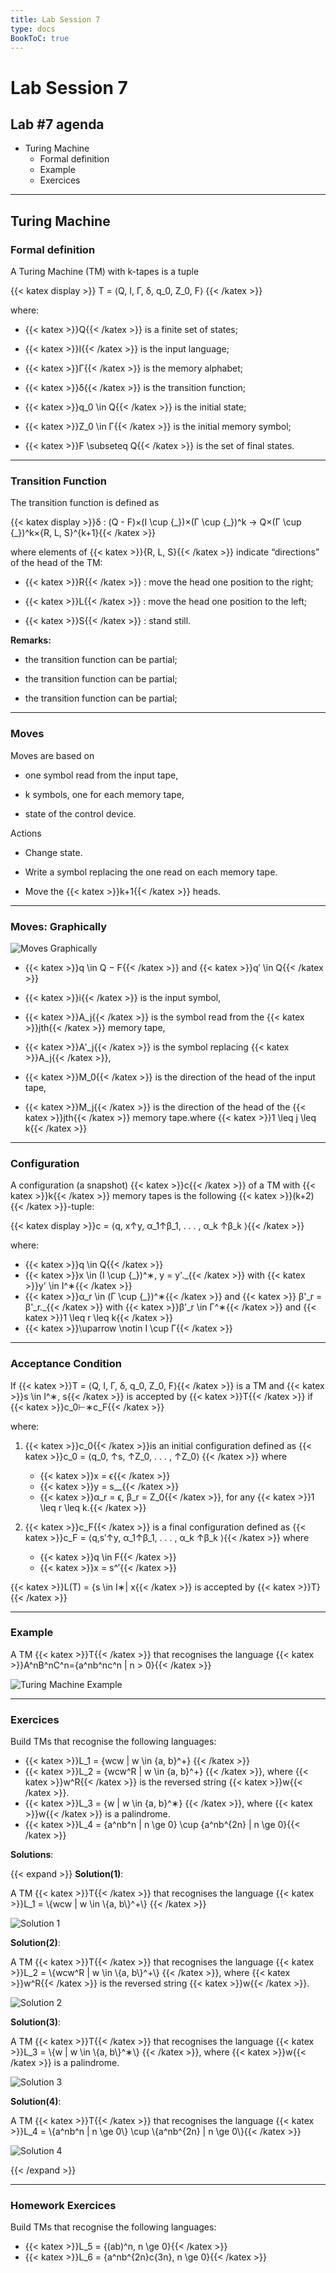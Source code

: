 ```yaml
---
title: Lab Session 7
type: docs
BookToC: true
---
```


# Lab Session 7

## Lab #7 agenda

- Turing Machine  
    - Formal definition
    - Example
    - Exercices 

------

## Turing Machine
### **Formal definition**

A Turing Machine (TM) with k-tapes is a tuple 

{{< katex display >}} T = ⟨Q, I, Γ, δ, q_0, Z_0, F⟩ {{< /katex >}} 

where:

- {{< katex >}}Q{{< /katex >}} is a finite set of states;

- {{< katex >}}I{{< /katex >}} is the input language;

- {{< katex >}}Γ{{< /katex >}} is the memory alphabet;

- {{< katex >}}δ{{< /katex >}} is the transition function;

- {{< katex >}}q_0 \in Q{{< /katex >}} is the initial state;

- {{< katex >}}Z_0 \in Γ{{< /katex >}} is the initial memory symbol;

- {{< katex >}}F \subseteq Q{{< /katex >}} is the set of final states.

------

### **Transition Function**

The transition function is defined as

{{< katex display >}}δ : (Q - F)×(I \cup \{\_\})×(Γ \cup \{\_\})^k → Q×(Γ \cup \{\_\})^k×\{R, L, S\}^{k+1}{{< /katex >}}

where elements of {{< katex >}}\{R, L, S\}{{< /katex >}} indicate “directions” of the head of the TM:

- {{< katex >}}R{{< /katex >}} : move the head one position to the right;

- {{< katex >}}L{{< /katex >}} : move the head one position to the left;

- {{< katex >}}S{{< /katex >}} : stand still.

**Remarks:**

- the transition function can be partial;

- the transition function can be partial;

- the transition function can be partial;

------

### **Moves**

Moves are based on

- one symbol read from the input tape,

- k symbols, one for each memory tape,

- state of the control device.

Actions

- Change state.

- Write a symbol replacing the one read on each memory tape.

- Move the {{< katex >}}k+1{{< /katex >}} heads.

------

### **Moves: Graphically**

![Moves Graphically](/MovesGraphicallyImage.PNG)

- {{< katex >}}q \in Q − F{{< /katex >}} and {{< katex >}}q′ \in Q{{< /katex >}}

- {{< katex >}}i{{< /katex >}} is the input symbol,

- {{< katex >}}A_j{{< /katex >}} is the symbol read from the {{< katex >}}jth{{< /katex >}} memory tape,

- {{< katex >}}A′_j{{< /katex >}} is the symbol replacing {{< katex >}}A_j{{< /katex >}},

- {{< katex >}}M_0{{< /katex >}} is the direction of the head of the input tape,

- {{< katex >}}M_j{{< /katex >}} is the direction of the head of the {{< katex >}}jth{{< /katex >}} memory tape.where {{< katex >}}1 \leq j \leq k{{< /katex >}}

------

### **Configuration**

A configuration (a snapshot) {{< katex >}}c{{< /katex >}} of a TM with {{< katex >}}k{{< /katex >}} memory tapes is
the following {{< katex >}}(k+2){{< /katex >}}-tuple:


{{< katex display >}}c = ⟨q, x↑y, α_1↑β_1, . . . , α_k ↑β_k ⟩{{< /katex >}}

where:
- {{< katex >}}q \in Q{{< /katex >}}
- {{< katex >}}x \in (I \cup \{\_\})^∗, y = y'.\_{{< /katex >}} with {{< katex >}}y' \in I^∗{{< /katex >}}
- {{< katex >}}α_r \in (Γ \cup \{\_\})^∗{{< /katex >}} and {{< katex >}} β'_r = β'_r.\_{{< /katex >}} with {{< katex >}}β'_r \in Γ^∗{{< /katex >}} and {{< katex >}}1 \leq r \leq k{{< /katex >}}
- {{< katex >}}\uparrow \notin I \cup Γ{{< /katex >}}

------

### **Acceptance Condition**

If {{< katex >}}T = ⟨Q, I, Γ, δ, q_0, Z_0, F⟩{{< /katex >}} is a TM and {{< katex >}}s \in I^∗, s{{< /katex >}} is accepted by {{< katex >}}T{{< /katex >}} if {{< katex >}}c_0⊢∗c_F{{< /katex >}}

where:
1. {{< katex >}}c_0{{< /katex >}}is an initial configuration defined as {{< katex >}}c_0 = ⟨q_0, ↑s, ↑Z_0, . . . , ↑Z_0⟩ {{< /katex >}} where

    - {{< katex >}}x = ϵ{{< /katex >}}
    - {{< katex >}}y = s_\_{{< /katex >}}
    - {{< katex >}}α_r = ϵ, β_r = Z_0{{< /katex >}}, for any {{< katex >}}1 \leq r \leq k.{{< /katex >}}

2. {{< katex >}}c_F{{< /katex >}} is a final configuration defined as {{< katex >}}c_F = ⟨q,s′↑y, α_1↑β_1, . . . , α_k ↑β_k ⟩{{< /katex >}} where

    - {{< katex >}}q \in F{{< /katex >}}
    - {{< katex >}}x = s^′{{< /katex >}}

{{< katex >}}L(T) = \{s \in I∗| x{{< /katex >}} is accepted by {{< katex >}}T\} {{< /katex >}}

------

### **Example**

A TM {{< katex >}}T{{< /katex >}} that recognises the language {{< katex >}}A^nB^nC^n=\{a^nb^nc^n | n > 0\}{{< /katex >}}


![Turing Machine Example](/TMExampleImage.PNG)


------

### **Exercices**

Build TMs that recognise the following languages:

- {{< katex >}}L_1 = \{wcw | w \in \{a, b\}^+\} {{< /katex >}}
- {{< katex >}}L_2 = \{wcw^R | w \in \{a, b\}^+\} {{< /katex >}}, where {{< katex >}}w^R{{< /katex >}} is the reversed string {{< katex >}}w{{< /katex >}}.
- {{< katex >}}L_3 = \{w | w \in \{a, b\}^∗\} {{< /katex >}}, where {{< katex >}}w{{< /katex >}} is a palindrome.
- {{< katex >}}L_4 = \{a^nb^n | n \ge 0\} \cup \{a^nb^{2n} | n \ge 0\}{{< /katex >}}

**Solutions**:

{{< expand >}}
**Solution(1)**:

<p>A TM {{< katex >}}T{{< /katex >}} that recognises the language {{< katex >}}L_1 = \{wcw | w \in \{a, b\}^+\} {{< /katex >}}</p>

![Solution 1](/Solution1Image.PNG)

**Solution(2)**:

<p>A TM {{< katex >}}T{{< /katex >}} that recognises the language {{< katex >}}L_2 = \{wcw^R | w \in \{a, b\}^+\} {{< /katex >}}, where {{< katex >}}w^R{{< /katex >}} is the reversed string {{< katex >}}w{{< /katex >}}.</p>

![Solution 2](/Solution2Image.PNG)

**Solution(3)**:

<p>A TM {{< katex >}}T{{< /katex >}} that recognises the language {{< katex >}}L_3 = \{w | w \in \{a, b\}^∗\} {{< /katex >}}, where {{< katex >}}w{{< /katex >}} is a palindrome.</p>

![Solution 3](/Solution3Image.PNG)


**Solution(4)**:
<p>A TM {{< katex >}}T{{< /katex >}} that recognises the language {{< katex >}}L_4 = \{a^nb^n | n \ge 0\} \cup \{a^nb^{2n} | n \ge 0\}{{< /katex >}}</p>

![Solution 4](/Solution4Image.PNG)

{{< /expand >}}

------

### **Homework Exercices**

Build TMs that recognise the following languages:

 - {{< katex >}}L_5 = \{(ab)^n, n \ge 0\}{{< /katex >}}
 - {{< katex >}}L_6 = \{a^nb^{2n}c{3n}, n \ge 0\}{{< /katex >}}